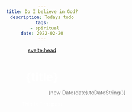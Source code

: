```yaml
---
title: Do I believe in God?
description: Todays todo
tags:
  - spiritual
date: 2022-02-20
---
```


<svelte:head>

  <meta name="description" content={title} />
</svelte:head>

<div class="box">

<h1>{title}</h1>
<p class="date">{new Date(date).toDateString()}</p>

This is First post

</div>

<style>
  * {
    margin: 0 auto;
    text-align: center;
    color: white;
  }
  .box {
    width: 90%;
  }
  h1 {
    font-size: 2rem
  }
  .date {
    text-align: right;
    color: gray;
  }
 
</style>
